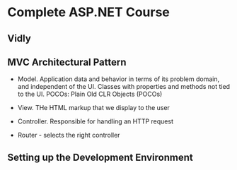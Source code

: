 # Complete ASP.NET Course

## Vidly

## MVC Architectural Pattern

* Model. Application data and behavior in terms of its problem domain, and independent of the UI. Classes with properties and methods not tied to the UI. POCOs: Plain Old CLR Objects (POCOs)
* View. THe HTML markup that we display to the user
* Controller. Responsible for handling an HTTP request

* Router - selects the right controller

## Setting up the Development Environment

#
